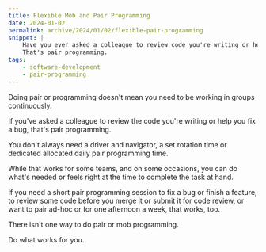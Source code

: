 ```yaml
---
title: Flexible Mob and Pair Programming
date: 2024-01-02
permalink: archive/2024/01/02/flexible-pair-programming
snippet: |
    Have you ever asked a colleague to review code you're writing or help you fix a bug?
    That's pair programming.
tags:
    - software-development
    - pair-programming
---
```


Doing pair or programming doesn't mean you need to be working in groups continuously.

If you've asked a colleague to review the code you're writing or help you fix a bug, that's pair programming.

You don't always need a driver and navigator, a set rotation time or dedicated allocated daily pair programming time.

While that works for some teams, and on some occasions, you can do what's needed or feels right at the time to complete the task at hand.

If you need a short pair programming session to fix a bug or finish a feature, to review some code before you merge it or submit it for code review, or want to pair ad-hoc or for one afternoon a week, that works, too.

There isn't one way to do pair or mob programming.

Do what works for you.
